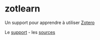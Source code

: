 # zotlearn

Un support pour apprendre à utiliser [Zotero](https://www.zotero.org)

Le [support](https://www.gitbook.com/book/igormilhit/zotlearn) - les [sources](https://github.com/iGormilhit/zotlearn)
